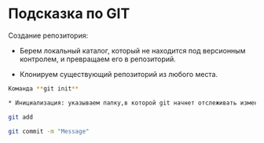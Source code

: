 # Подсказка по GIT

Создание репозитория:

* Берем локальный каталог, который не находится под версионным контролем, и превращаем его в репозиторий.

* Клонируем существующий репозиторий из любого места.


```sh
Команда **git init**

* Инициализация: указываем папку,в которой git начнет отслеживать изменения


```
```sh
git add
```
```sh
git commit -m "Message"
```
```sh